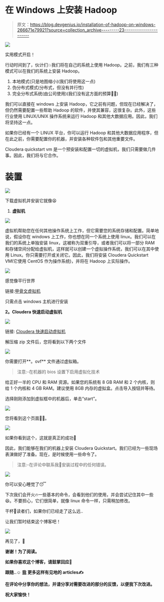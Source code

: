 # 在 Windows 上安装 Hadoop

> 原文：<https://blog.devgenius.io/installation-of-hadoop-on-windows-266671e79921?source=collection_archive---------23----------------------->

![](img/dd558c5ffab12f4baecf7620d1232063.png)

实用模式开启！

行动时间到了，伙计们💥我们将在自己的系统上使用 Hadoop。之前，我们有三种模式可以在我们的系统上安装 Hadoop。

1.  本地模式(只是地图缩小)(我们将使用这一点)
2.  伪分布式模式(分布式，但没有并行性)
3.  完全分布式系统(由公司使用)(我们没有这方面的预算💸💸)

我们可以直接在 windows 上安装 Hadoop，它之前有问题，但现在已经解决了，但仍然需要配置一些帮助 Hadoop 的软件，并使其兼容，这很复杂。此外，这些行业使用 LINUX/UNIX 操作系统来运行 Hadoop 和其他大数据应用。因此，我们将坚持这一点。

如果你已经有一个 LINUX 平台，你可以运行 Hadoop 和其他大数据应用程序，但在此之前，你需要配置你的机器，并安装各种软件包和其他重要文件。

Cloudera quickstart vm 是一个预安装和配置一切的虚拟机，我们只需要做几件事。因此，我们将与它合作。

# 装置

![](img/9f30a13aba0983b9f2edbe509dc52d45.png)

下载虚拟机并安装它就像😫

1.  **虚拟机**

![](img/2679f68950f740c1d891054010072823.png)

虚拟机帮助您在任何其他操作系统上工作，但它需要您的系统存储和配置。简单地说，假设你在 windows 上工作，你也想在同一个系统上使用 linux。我们可以在我们的系统上单独安装 linux，这被称为双重引导，或者我们可以将一部分 RAM 和存储空间分配给虚拟机，这样就可以创建一个虚拟操作系统，我们可以在其中使用 Linux。你只需要打开或关闭它。因此，我们将安装 Cloudera Quickstart VM(它使用 CentOS 作为操作系统)，并将在 Hadoop 上实际操作。

![](img/e2fd0f18a14155f0ee4c3bb1ba745fd6.png)

感觉像平行世界

链接:[甲骨文虚拟机](https://www.virtualbox.org/wiki/Downloads)

只需点击 windows 主机进行安装

**2。Cloudera 快速启动虚拟机**

![](img/5c97b9cf56413ff415c8d04a0d5cf19c.png)

链接: [Cloudera 快速启动虚拟机](https://drive.google.com/file/d/1yaoxB6bo8MbZfFkznKYfgy3Uza3lqI2G/view)

解压缩 zip 文件后，您将看到以下两个文件

![](img/0cf2dce2adf730b00da11f5f31bd81f5.png)

你需要打开**。ovf** 文件通过虚拟箱。

> 注意:-在机器的 bios 设置下启用虚拟化技术

给正好一半的 CPU 和 RAM 资源。如果您的系统有 8 GB RAM 和 2 个内核，则给 1 个内核和 4 GB RAM。建议使用 8GB 内存的虚拟盒。点击导入按钮并等待。

选择刚刚添加到虚拟框中的机器后，单击“start”。

![](img/302bb5257694f24806cb364d194e1069.png)

您将看到这个页面🙏🙏。

![](img/8fcb7c44f3983dc68c1c96aebc20d325.png)

如果你看到这个，这就是真正的成功💯

因此，我们能够在我们的机器上安装 Cloudera Quickstart。我们已经为一些现场表演做好了准备。现在，是时候使用一些命令了。

> 注意:-在评论中联系我💬安装过程中的任何错误。

![](img/e859095dc7621f16a6349e67972c9804.png)

你可以安心睡觉了😴

下次我们会开火🔥一些基本的命令，会看到他们的使用，并会尝试记住其中一些😆。不要担心，它们很简单，就像 linux 命令一样，只需稍加修改。

干杯🤗读者们，如果你们已经走了这么远..

让我们暂时结束这个博客吧！

![](img/a29de9d2b19b82bc75c54256d5e0f93b.png)

再见了，🥰

**谢谢！为了阅读。**

**如果你喜欢这个博客，请鼓掌回应👏**

**跟随..☺️** [**我**](https://medium.com/@prikshitsingla78) **更多这样有见地的 articles✍️**

**在评论中分享你的想法，并请分享对需要改进的部分的反馈，以便我下次改进。**

**祝大家愉快！**